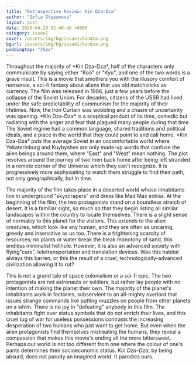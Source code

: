 ```yaml
---
title: "Retrospective Review: Kin Dza-Dza"
author: "Sofia Stepanova"
layout: post
date: 2020-04-28 02:40:48 +0000
category: issue1
cover: /assets/img/bg/issue1/kindza.png
bgurl: /assets/img/bg/issue1/kindza.png
paddingtop: "35px"
---
```


<p id="first-paragraph">Throughout the majority of *Kin Dza-Dza*, half of the characters only
communicate by saying either "Koo" or "Kyu", and one of the two words is
a grave insult. This is a movie that smothers you with the illusory
comfort of nonsense, a sci-fi fantasy about aliens that use old
matchsticks as currency. The film was released in 1986, just a few years
before the collapse of the Soviet Union. For decades, citizens of the
USSR had lived under the safe predictability of communism for the
majority of their lifetimes. Now, the Iron Curtain was wobbling and a
chasm of uncertainty was opening. *Kin Dza-Dza* is a sceptical product
of its time, comedic but radiating with the anger and fear that plagued
many people during that time. The Soviet regime had a common language,
shared traditions and political ideals, and a place in the world that
they could point to and call home. *Kin Dza-Dza* puts the average Soviet
in an uncomfortable world where Yekaterinburg and Kuybyshev are only
made-up words that confuse the alien beings around them, where "East"
and "West" mean nothing. The plot revolves around the journey of two men
back home after being left stranded in a remote corner of the Universe
which they can't recognize. It is progressively more asphyxiating to
watch them struggle to find their path, not only geographically, but in
time.</p>

The majority of the film takes place in a deserted world whose
inhabitants live in underground "skyscrapers" and dress like Mad Max
extras. At the beginning of the film, the two protagonists stand on a
boundless stretch of desert. It is a familiar sight, so much so that
they begin listing all similar landscapes within the country to locate
themselves. There is a slight sense of normalcy to this planet for the
visitors. This extends to the alien creatures, which look like any
human, and they are often as uncaring, greedy and insensitive as us too.
There is a frightening scarcity of resources; no plants or water break
the bleak monotony of sand, this endless minimalist hellhole. However,
it is also an advanced society with flying"cars", teletransportation and
translation devices. Was this habitat always this barren, or this the
result of a cruel, technologically-advanced civilization allowing it to
rot?

This is not a grand tale of space colonialism or a sci-fi epic. The two
protagonists are not astronauts or soldiers, but rather lay people with
no intention of making the planet their own. The majority of the
planet's inhabitants work in factories, subservient to an all-mighty
overlord that issues strange commands like putting muzzles on people
from other planets on a whim. There is no joy in "defeating" anybody in
this film. The inhabitants fight over status symbols that do not enrich
their lives, and this cruel tug of war for useless possessions contrasts
the increasing desperation of two humans who just want to get home. But
even when the alien protagonists find themselves mistreating the humans,
they reveal a compassion that makes this movie's ending all the more
bittersweet. Perhaps our world is not too different from one where the
colour of one's pants determines their socioeconomic status. *Kin
Dza-Dza*, by being absurd, does not parody an imagined world. It
parodies ours.
